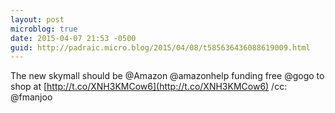 ```yaml
---
layout: post
microblog: true
date: 2015-04-07 21:53 -0500
guid: http://padraic.micro.blog/2015/04/08/t585636436088619009.html
---
```

The new skymall should be @Amazon @amazonhelp funding free @gogo to shop at [http://t.co/XNH3KMCow6](http://t.co/XNH3KMCow6) /cc: @fmanjoo
